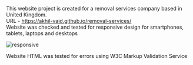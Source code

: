 This website project is created for a removal services company based in United Kingdom.  
URL - https://akhil-vaid.github.io/removal-services/  
Website was checked and tested for responsive design for smartphones, tablets, laptops and desktops

![responsive](https://github.com/akhil-vaid/removal-services/assets/161016491/5639f6b4-8110-4f26-9d5f-ff6272d02563)

Website HTML was tested for errors using W3C Markup Validation Service
